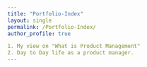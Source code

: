 ```yaml
---
title: "Portfolio-Index"
layout: single
permalink: /Portfolio-Index/
author_profile: true

1. My view on "What is Product Management"
2. Day to Day life as a product manager.
---
```




